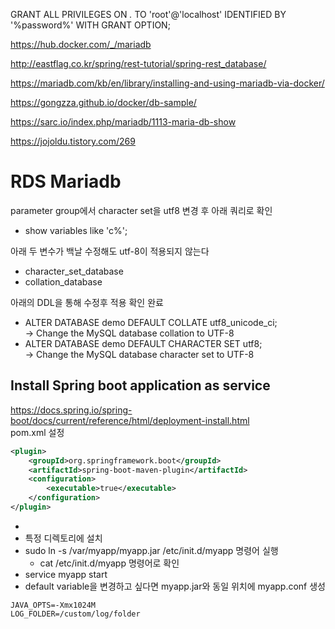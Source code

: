 GRANT ALL PRIVILEGES ON *.* TO 'root'@'localhost' IDENTIFIED BY '%password%' WITH GRANT OPTION;

https://hub.docker.com/_/mariadb

http://eastflag.co.kr/spring/rest-tutorial/spring-rest_database/

https://mariadb.com/kb/en/library/installing-and-using-mariadb-via-docker/

https://gongzza.github.io/docker/db-sample/

https://sarc.io/index.php/mariadb/1113-maria-db-show

https://jojoldu.tistory.com/269


# RDS Mariadb
parameter group에서 character set을 utf8 변경 후 아래 쿼리로 확인  
* show variables like 'c%';

아래 두 변수가 백날 수정해도 utf-8이 적용되지 않는다  
* character_set_database  
* collation_database

아래의 DDL을 통해 수정후 적용 확인 완료
 
* ALTER DATABASE demo DEFAULT COLLATE utf8_unicode_ci;   
  -> Change the MySQL database collation to UTF-8
* ALTER DATABASE demo DEFAULT CHARACTER SET utf8;   
  -> Change the MySQL database character set to UTF-8 
  
  

## Install Spring boot application as service
https://docs.spring.io/spring-boot/docs/current/reference/html/deployment-install.html  
pom.xml 설정
```xml
<plugin>
    <groupId>org.springframework.boot</groupId>
    <artifactId>spring-boot-maven-plugin</artifactId>
    <configuration>
        <executable>true</executable>
    </configuration>
</plugin>
```

* 
* 특정 디렉토리에 설치 
* sudo ln -s /var/myapp/myapp.jar /etc/init.d/myapp 명령어 실행  
  * cat /etc/init.d/myapp 명령어로 확인
* service myapp start
* default variable을 변경하고 싶다면 myapp.jar와 동일 위치에 myapp.conf 생성
```properties
JAVA_OPTS=-Xmx1024M
LOG_FOLDER=/custom/log/folder
```